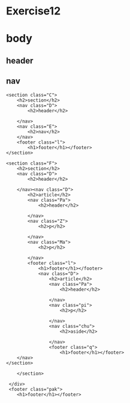 # Exercise12
<!DOCTYPE html>
<html lang="en">
<head>
<title>Box Model Layouts</title>
<meta charset="utf-8">
<meta name="viewport" content="width=device-width, initial-scale=1">
<style>
body {
  margin: 0;
   
}

.A {
  background-color: darkgray;
  padding: 2px;
  text-align: center;
  border-color: black;
border-style: solid;
padding:12px;

}

article {
  background-color: gray;
  padding: 2px;
  text-align: center;
  border-color: black;
border-style: solid;
padding:12px;

}

    .B{
        background-color: #f1f1f1;
  padding: 2px;
  text-align: center;
  border-color: black;
border-style: solid;
    }
    .C{
        background-color: gray;
  padding: 2px;
  text-align: center;
  border-color: black;
border-style: solid;
width: 30%;
float: left;

    }
    .D{
        background-color: lightgray;
  padding: 2px;
  text-align: center;
  border-color: black;
border-style: solid;
width: 97%;
    }
    .E{
        background-color: #f1f1f1;
  padding: 2px;
  text-align: center;
  border-color: black;
border-style: solid;
width: 97%;
padding-top: 570px;


    }
    .F{
        background-color: gray;
  padding: 2px;
  text-align: center;
  border-color: black;
border-style: solid;
width: 68%;
float: right;

    }
    .l{
        background-color:#f1f1f1 ;
  padding: 2px;
  text-align: center;
  border-color: black;
border-style: solid;


    }
    footer{
        background-color:#f1f1f1 ;
  padding: 2px;
  text-align: center;
  border-color: black;
border-style: solid;


    }
    .rt{
        background-color:#f1f1f1 ;
  padding: 2px;
  text-align: center;
  border-color: black;
border-style: solid;
float: right;


    }
    .lo{
        background-color:#f1f1f1 ;
  padding: 2px;
  text-align: center;
  border-color: black;
border-style: solid;
float: left;


    }
    .Y{
        background-color: #f1f1f1;
  padding: 2px;
  text-align: center;
  border-color: black;
border-style: solid;

    }
    .Z{
        background-color: #f1f1f1;
  padding: 2px;
  text-align: center;
  border-color: black;
border-style: solid;




    }
    .Ma{
        background-color: #f1f1f1;
  padding: 2px;
  text-align: center;
  border-color: black;
border-style: solid;




    }
    .Pa{
        background-color: #f1f1f1;
  padding: 2px;
  text-align: center;
  border-color: black;
border-style: solid;




    }
    .q{
        background-color: #f1f1f1;
  padding: 2px;
  text-align: center;
  border-color: black;
border-style: solid;
width: 99%;



    }
    .pak{
        background-color: lightgray;
  padding: 2px;
  text-align: center;
  border-color: black;
border-style: solid;
width: 99%;



    }
    .chu{
        background-color: #f1f1f1;
  padding: 2px;
  text-align: center;
  border-color: black;
border-style: solid;
width: 29%;
float: right;
height: 115px;



    }
    .pi{
        background-color: #f1f1f1;
  padding: 2px;
  text-align: center;
  border-color: black;
border-style: solid;
width: 68%;
float: left;
height: 115px;



    }
    
</style>
</head>






<body>

<div class="A">
  <h1>body</h1>


<article>
    <h2>header</h2>
    <section class="B">
        <h2>nav</h2>
    </section>
</article>

    
    <section class="C">
        <h2>section</h2>
        <nav class="D">
            <h2>header</h2>
            
        </nav>
        <nav class="E">
            <h2>nav</h2>
        </nav>
        <footer class="l">
            <h1>footer</h1></footer>
    </section>

    <section class="F">
        <h2>section</h2>
        <nav class="D">
            <h2>header</h2>
          
        </nav><nav class="D">
            <h2>article</h2>
            <nav class="Pa">
                <h2>header</h2>
              
            </nav>
            <nav class="Z">
                <h2>p</h2>
              
            </nav>
            <nav class="Ma">
                <h2>p</h2>
              
            </nav>
            <footer class="l">
                <h1>footer</h1></footer>
                <nav class="D">
                    <h2>article</h2>
                    <nav class="Pa">
                        <h2>header</h2>
                      
                    </nav>
                    <nav class="pi">
                        <h2>p</h2>
                      
                    </nav>
                    <nav class="chu">
                        <h2>aside</h2>
                      
                    </nav>
                    <footer class="q">
                        <h1>footer</h1></footer>
        </nav>
    </section>
 
        </section>
   
     </div>   
     <footer class="pak">
        <h1>footer</h1></footer>
</body>
</html>
